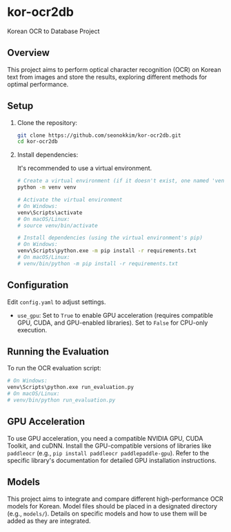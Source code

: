 # kor-ocr2db

Korean OCR to Database Project

## Overview

This project aims to perform optical character recognition (OCR) on Korean text from images and store the results, exploring different methods for optimal performance.

## Setup

1.  Clone the repository:

    ```bash
    git clone https://github.com/seonokkim/kor-ocr2db.git
    cd kor-ocr2db
    ```

2.  Install dependencies:

    It's recommended to use a virtual environment.

    ```bash
    # Create a virtual environment (if it doesn't exist, one named 'venv' is expected by default)
    python -m venv venv
    
    # Activate the virtual environment
    # On Windows:
    venv\Scripts\activate
    # On macOS/Linux:
    # source venv/bin/activate
    
    # Install dependencies (using the virtual environment's pip)
    # On Windows:
    venv\Scripts\python.exe -m pip install -r requirements.txt
    # On macOS/Linux:
    # venv/bin/python -m pip install -r requirements.txt
    ```

## Configuration

Edit `config.yaml` to adjust settings.

-   `use_gpu`: Set to `True` to enable GPU acceleration (requires compatible GPU, CUDA, and GPU-enabled libraries). Set to `False` for CPU-only execution.

## Running the Evaluation

To run the OCR evaluation script:

```bash
# On Windows:
venv\Scripts\python.exe run_evaluation.py
# On macOS/Linux:
# venv/bin/python run_evaluation.py
```

## GPU Acceleration

To use GPU acceleration, you need a compatible NVIDIA GPU, CUDA Toolkit, and cuDNN. Install the GPU-compatible versions of libraries like `paddleocr` (e.g., `pip install paddleocr paddlepaddle-gpu`). Refer to the specific library's documentation for detailed GPU installation instructions.

## Models

This project aims to integrate and compare different high-performance OCR models for Korean. Model files should be placed in a designated directory (e.g., `models/`). Details on specific models and how to use them will be added as they are integrated. 